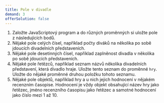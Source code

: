 ```yaml
---
title: Pole v divadle
demand: 3
offerSolution: false
---
```


1. Založte JavaScriptový program a do různých proměnných si uložte pole z následujících bodů.
1. Nějaké pole celých čísel, například počty diváků na několika po sobě jdoucích divadelních představeních.
1. Nějaké pole desetinných čísel, například zaplněnost divadla v několika po sobě jdoucích představeních.
1. Nějaké pole řetězců, například seznam názvů několika divadelních představení, která divadlo hraje. Uložte tento seznam do proměnné `hry`. Uložte do nějaké proměnné druhou položku tohoto seznamu.
1. Nějaké pole objektů, například hry a u nich jejich hodnocení v nějakém recenzním časopise. Hodnocení je vždy objekt obsahující název hry jako řetězec, jméno recenzního časopisu jako řetězec a samotné hodnocení jako číslo mezi 1 až 10.
